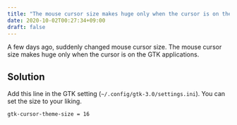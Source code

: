 ```yaml
---
title: "The mouse cursor size makes huge only when the cursor is on the GTK applications"
date: 2020-10-02T00:27:34+09:00
draft: false
---
```


A few days ago, suddenly changed mouse cursor size. The mouse cursor size makes huge only when the cursor is on the GTK applications.

## Solution

Add this line in the GTK setting (```~/.config/gtk-3.0/settings.ini```). You can set the size to your liking.

```
gtk-cursor-theme-size = 16
```
